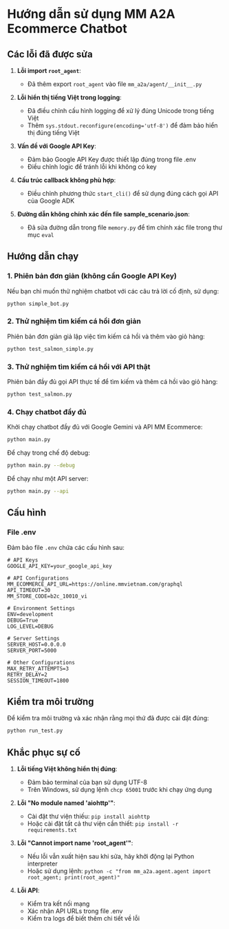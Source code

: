 # Hướng dẫn sử dụng MM A2A Ecommerce Chatbot

## Các lỗi đã được sửa

1. **Lỗi import `root_agent`**:
   - Đã thêm export `root_agent` vào file `mm_a2a/agent/__init__.py`

2. **Lỗi hiển thị tiếng Việt trong logging**:
   - Đã điều chỉnh cấu hình logging để xử lý đúng Unicode trong tiếng Việt
   - Thêm `sys.stdout.reconfigure(encoding='utf-8')` để đảm bảo hiển thị đúng tiếng Việt

3. **Vấn đề với Google API Key**:
   - Đảm bảo Google API Key được thiết lập đúng trong file .env
   - Điều chỉnh logic để tránh lỗi khi không có key

4. **Cấu trúc callback không phù hợp**:
   - Điều chỉnh phương thức `start_cli()` để sử dụng đúng cách gọi API của Google ADK

5. **Đường dẫn không chính xác đến file sample_scenario.json**:
   - Đã sửa đường dẫn trong file `memory.py` để tìm chính xác file trong thư mục `eval`

## Hướng dẫn chạy

### 1. Phiên bản đơn giản (không cần Google API Key)

Nếu bạn chỉ muốn thử nghiệm chatbot với các câu trả lời cố định, sử dụng:

```bash
python simple_bot.py
```

### 2. Thử nghiệm tìm kiếm cá hồi đơn giản

Phiên bản đơn giản giả lập việc tìm kiếm cá hồi và thêm vào giỏ hàng:

```bash
python test_salmon_simple.py
```

### 3. Thử nghiệm tìm kiếm cá hồi với API thật

Phiên bản đầy đủ gọi API thực tế để tìm kiếm và thêm cá hồi vào giỏ hàng:

```bash
python test_salmon.py
```

### 4. Chạy chatbot đầy đủ

Khởi chạy chatbot đầy đủ với Google Gemini và API MM Ecommerce:

```bash
python main.py
```

Để chạy trong chế độ debug:

```bash
python main.py --debug
```

Để chạy như một API server:

```bash
python main.py --api
```

## Cấu hình

### File .env

Đảm bảo file `.env` chứa các cấu hình sau:

```
# API Keys
GOOGLE_API_KEY=your_google_api_key

# API Configurations
MM_ECOMMERCE_API_URL=https://online.mmvietnam.com/graphql
API_TIMEOUT=30
MM_STORE_CODE=b2c_10010_vi

# Environment Settings
ENV=development
DEBUG=True
LOG_LEVEL=DEBUG

# Server Settings
SERVER_HOST=0.0.0.0
SERVER_PORT=5000

# Other Configurations
MAX_RETRY_ATTEMPTS=3
RETRY_DELAY=2
SESSION_TIMEOUT=1800
```

## Kiểm tra môi trường

Để kiểm tra môi trường và xác nhận rằng mọi thứ đã được cài đặt đúng:

```bash
python run_test.py
```

## Khắc phục sự cố

1. **Lỗi tiếng Việt không hiển thị đúng**:
   - Đảm bảo terminal của bạn sử dụng UTF-8
   - Trên Windows, sử dụng lệnh `chcp 65001` trước khi chạy ứng dụng

2. **Lỗi "No module named 'aiohttp'"**:
   - Cài đặt thư viện thiếu: `pip install aiohttp`
   - Hoặc cài đặt tất cả thư viện cần thiết: `pip install -r requirements.txt`

3. **Lỗi "Cannot import name 'root_agent'"**:
   - Nếu lỗi vẫn xuất hiện sau khi sửa, hãy khởi động lại Python interpreter
   - Hoặc sử dụng lệnh: `python -c "from mm_a2a.agent.agent import root_agent; print(root_agent)"`

4. **Lỗi API**:
   - Kiểm tra kết nối mạng
   - Xác nhận API URLs trong file .env
   - Kiểm tra logs để biết thêm chi tiết về lỗi
